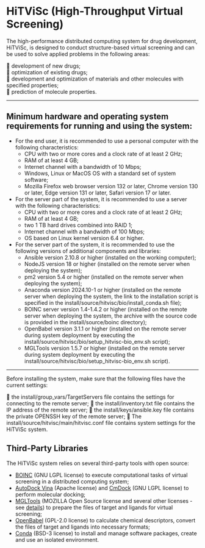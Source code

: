 # HiTViSc (High-Throughput Virtual Screening)

The high-performance distributed computing system for drug development, HiTViSc, is designed to conduct structure-based virtual screening and can be used to solve applied problems in the following areas:

:pill: development of new drugs;  
:pill: optimization of existing drugs;  
:pill: development and optimization of materials and other molecules with specified properties;  
:pill: prediction of molecule properties.

____

## Minimum hardware and operating system requirements for running and using the system:

- For the end user, it is recommended to use a personal computer with the following characteristics:
	- CPU with two or more cores and a clock rate of at least 2 GHz;
	- RAM of at least 4 GB;
	- Internet channel with a bandwidth of 10 Mbps;
	- Windows, Linux or MacOS OS with a standard set of system software;
	- Mozilla Firefox web browser version 132 or later, Chrome version 130 or later, Edge version 131 or later, Safari version 17 or later.
- For the server part of the system, it is recommended to use a server with the following characteristics:
	- CPU with two or more cores and a clock rate of at least 2 GHz;
	- RAM of at least 4 GB;
	- two 1 TB hard drives combined into RAID 1;
	- Internet channel with a bandwidth of 100 Mbps;
	- OS based on Linux kernel version 6.4 or higher.
- For the server part of the system, it is recommended to use the following versions of additional components and libraries:
	- Ansible version 2.10.8 or higher (installed on the working computer);
	- NodeJS version 18 or higher (installed on the remote server when deploying the system);
	- pm2 version 5.4 or higher (installed on the remote server when deploying the system);
	- Anaconda version 2024.10-1 or higher (installed on the remote server when deploying the system, the link to the installation script is specified in the install/source/hitvisc/bio/install_conda.sh file);
	- BOINC server version 1.4-1.4.2 or higher (installed on the remote server when deploying the system, the archive with the source code is provided in the install/source/boinc directory);
	- OpenBabel version 3.1.1 or higher (installed on the remote server during system deployment by executing the install/source/hitvisc/bio/setup_hitvisc-bio_env.sh script);
	- MGLTools version 1.5.7 or higher (installed on the remote server during system deployment by executing the install/source/hitvisc/bio/setup_hitvisc-bio_env.sh script).
____
Before installing the system, make sure that the following files have the current settings:

:key: the install/group_vars/TargetServers file contains the settings for connecting to the remote server;
:key: the install/inventory.txt file contains the IP address of the remote server;
:key: the install/keys/ansible.key file contains the private OPENSSH key of the remote server;
:key: The install/source/hitvisc/main/hitvisc.conf file contains system settings for the HiTViSc system.

## Third-Party Libraries

The HiTViSc system relies on several third-party tools with open source:

- [BOINC](https://boinc.berkeley.edu/) (GNU LGPL license) to execute computational tasks of virtual screening in a distributed computing system;
- [AutoDock Vina](https://vina.scripps.edu/) (Apache license) and [CmDock](https://gitlab.com/Jukic/cmdock/) (GNU LGPL license) to perform molecular docking;
- [MGLTools](http://mgltools.scripps.edu/) (MOZILLA Open Source license and several other licenses - see [details](http://mgltools.scripps.edu/downloads/license-agreements)) to prepare the files of target and ligands for virtual screening;
- [OpenBabel](https://openbabel.github.io/) (GPL-2.0 license) to calculate chemical descriptors, convert the files of target and ligands into necessary formats;
- [Conda](https://github.com/conda/conda) (BSD-3 license) to install and manage software packages, create and use an isolated environment.





